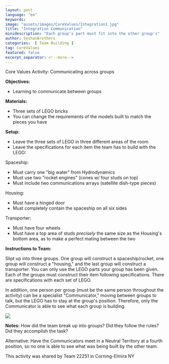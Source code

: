 ```yaml
---
layout: post
language: "en"
keywords:
image: "assets/images/CoreValues/Integration1.jpg"
title: "Integration Communication"
minidescription: "Each group's part must fit into the other group's"
author: SeshanBrothers
categories:  [ Team Building ]
tag: CoreValues
featured: false
excerpt_separator: <!--more-->
---
```


Core Values Activity:  Communicating across groups
<!--more-->

<b>Objectives:</b>
- Learning to communicate between groups

<b>Materials:</b>
- Three sets of LEGO bricks
- You can change the requirements of the models built to match the pieces you have

<b>Setup:</b>
- Leave the three sets of LEGO in three different areas of the room
- Leave the specifications for each item the team has to build with the LEGO:

Spaceship: 
- Must carry one "big water" from Hydrodynamics
- Must use two "rocket engines" (cones w/ four studs on top) 
- Must include two communications arrays (satellite dish-type pieces)

Housing: 
- Must have a hinged door
- Must completely contain the spaceship on all six sides

Transporter:
- Must have four wheels
- Must have a top area of studs *precisely* the same size as the Housing's bottom area, as to make a perfect mating between the two

<b>Instructions to Team:</b>

Slipt up into three groups. One group will construct a spaceship/rocket, one group will construct a "housing," and the last group will construct a transporter. You can only use the LEGO parts your group has been given.  Each of the groups must construct their item following specifications. There are specifications with each set of LEGO.

In addition, one person per group (must be the same person throughout the activity) can be a specialist "Communicator," moving between groups to talk, but the LEGO has to stay at the group's position. Therefore, only the Communicator is able to see what each group is building.

<img src="{{ site.baseurl }}/assets//images/CoreValues/Integration2.jpg" style="max-width: 100%">

<b>Notes:</b>
How did the team break up into groups? Did they follow the rules? Did they accomplish the task? 

Alternative: Have the Communicators meet in a Neutral Territory at a fourth position, so no one is able to see what was being built by the other team.

This activity was shared by Team 22251 in Corning-Elmira NY

